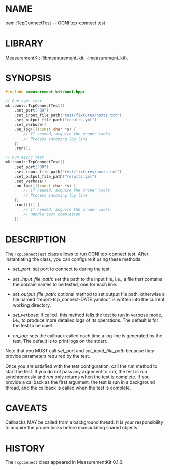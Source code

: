 # NAME
ooni::TcpConnectTest -- OONI tcp-connect test

# LIBRARY
MeasurementKit (libmeasurement_kit, -lmeasurement_kit).

# SYNOPSIS
```C++
#include <measurement_kit/ooni.hpp>

// Run sync test
mk::ooni::TcpConnectTest()
    .set_port("80")
    .set_input_file_path("test/fixtures/hosts.txt")
    .set_output_file_path("results.yml")
    .set_verbose()
    .on_log([](const char *s) {
        // If needed, acquire the proper locks
        // Process incoming log line
    })
    .run();

// Run async test
mk::ooni::TcpConnectTest()
    .set_port("80")
    .set_input_file_path("test/fixtures/hosts.txt")
    .set_output_file_path("results.yml")
    .set_verbose()
    .on_log([](const char *s) {
        // If needed, acquire the proper locks
        // Process incoming log line
    })
    .run([]() {
        // If needed, acquire the proper locks
        // Handle test completion
    });
```

# DESCRIPTION

The `TcpConnectTest` class allows to run OONI tcp-connect test. After
instantiating the class, you can configure it using these methods:

- *set_port*: set port to connect to during the test.

- *set_input_file_path*: set the path to the input file, i.e., a file
  that contains the domain names to be tested, one for each line.

- *set_output_file_path*: optional method to set output file path, otherwise
  a file named "report-tcp_connect-DATE.yamloo" is written into the current
  working directory.

- *set_verbose*: if called, this method tells the test to run in verbose
  mode, i.e., to produce more detailed logs of its operations. The default
  is for the test to be quiet.

- *on_log*: sets the callback called each time a log line is generated
  by the test. The default is to print logs on the stderr.

Note that you MUST call *set_port* and *set_input_file_path* because
they provide parameters required by the test.

Once you are satisfied with the test configuration, call the *run* method
to start the test. If you do not pass any argument to *run*, the test is
run synchronously and *run* only returns when the test is complete. If you
provide a callback as the first argument, the test is run in a background
thread, and the callback is called when the test is complete.

# CAVEATS

Callbacks MAY be called from a background thread. It is your responsibility
to acquire the proper locks before manipulating shared objects.

# HISTORY

The `TcpConnect` class appeared in MeasurementKit 0.1.0.
